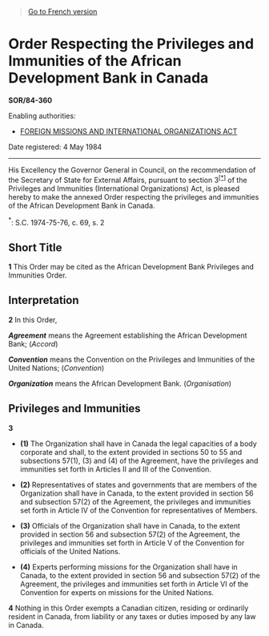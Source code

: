 > [Go to French version](/fr/Règlements/Décrets,%20ordonnances%20et%20règlements%20statutaires/84/360.md)

# Order Respecting the Privileges and Immunities of the African Development Bank in Canada

**SOR/84-360**

Enabling authorities: 
- [FOREIGN MISSIONS AND INTERNATIONAL ORGANIZATIONS ACT](/en/Acts/Statutes%20of%20Canada/1991/c.%2041.md)

Date registered: 4 May 1984

----------

His Excellency the Governor General in Council, on the recommendation of the Secretary of State for External Affairs, pursuant to section 3<sup><a href='#footnote1_e'>[*]</a></sup> of the Privileges and Immunities (International Organizations) Act, is pleased hereby to make the annexed Order respecting the privileges and immunities of the African Development Bank in Canada.

<a name='footnote1_e'><sup>*</sup></a>: S.C. 1974-75-76, c. 69, s. 2<br />




## Short Title


**1** This Order may be cited as the African Development Bank Privileges and Immunities Order.




## Interpretation


**2** In this Order,

***Agreement*** means the Agreement establishing the African Development Bank; (*Accord*)

***Convention*** means the Convention on the Privileges and Immunities of the United Nations; (*Convention*)

***Organization*** means the African Development Bank. (*Organisation*)




## Privileges and Immunities


**3** 

- **(1)** The Organization shall have in Canada the legal capacities of a body corporate and shall, to the extent provided in sections 50 to 55 and subsections 57(1), (3) and (4) of the Agreement, have the privileges and immunities set forth in Articles II and III of the Convention.

- **(2)** Representatives of states and governments that are members of the Organization shall have in Canada, to the extent provided in section 56 and subsection 57(2) of the Agreement, the privileges and immunities set forth in Article IV of the Convention for representatives of Members.

- **(3)** Officials of the Organization shall have in Canada, to the extent provided in section 56 and subsection 57(2) of the Agreement, the privileges and immunities set forth in Article V of the Convention for officials of the United Nations.

- **(4)** Experts performing missions for the Organization shall have in Canada, to the extent provided in section 56 and subsection 57(2) of the Agreement, the privileges and immunities set forth in Article VI of the Convention for experts on missions for the United Nations.



**4** Nothing in this Order exempts a Canadian citizen, residing or ordinarily resident in Canada, from liability or any taxes or duties imposed by any law in Canada.


